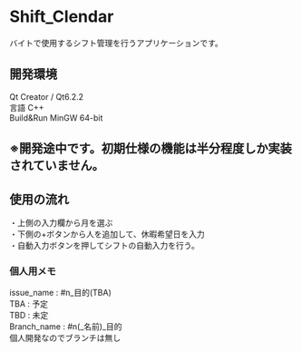 # Shift_Clendar
バイトで使用するシフト管理を行うアプリケーションです。

## 開発環境
Qt Creator / Qt6.2.2<br>
言語 C++<br>
Build&Run MinGW 64-bit

## ※開発途中です。初期仕様の機能は半分程度しか実装されていません。

## 使用の流れ
・上側の入力欄から月を選ぶ<br>
・下側の+ボタンから人を追加して、休暇希望日を入力<br>
・自動入力ボタンを押してシフトの自動入力を行う。


### 個人用メモ
issue_name : #n\_目的(TBA)<br>
TBA : 予定<br>
TBD : 未定<br>
Branch_name : #n(\_名前)\_目的<br>
個人開発なのでブランチは無し
